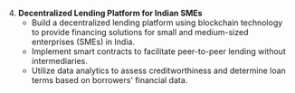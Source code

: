 

4. **Decentralized Lending Platform for Indian SMEs**
   - Build a decentralized lending platform using blockchain technology to provide financing solutions for small and medium-sized enterprises (SMEs) in India.
   - Implement smart contracts to facilitate peer-to-peer lending without intermediaries.
   - Utilize data analytics to assess creditworthiness and determine loan terms based on borrowers' financial data.
